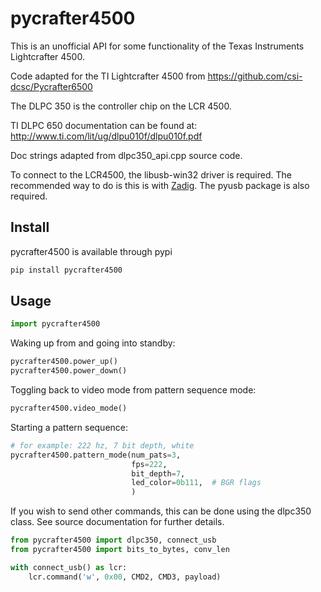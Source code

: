 # pycrafter4500

This is an unofficial API for some functionality of the Texas Instruments Lightcrafter 4500.

Code adapted for the TI Lightcrafter 4500 from https://github.com/csi-dcsc/Pycrafter6500

The DLPC 350 is the controller chip on the LCR 4500.

TI DLPC 650 documentation can be found at: http://www.ti.com/lit/ug/dlpu010f/dlpu010f.pdf

Doc strings adapted from dlpc350_api.cpp source code.

To connect to the LCR4500, the libusb-win32 driver is required. The recommended way to do is this is
with [Zadig](http://zadig.akeo.ie/). The pyusb package is also required.


## Install

pycrafter4500 is available through pypi

```bash
pip install pycrafter4500
```


## Usage

```python
import pycrafter4500
```

Waking up from and going into standby:

```python
pycrafter4500.power_up()
pycrafter4500.power_down()
```

Toggling back to video mode from pattern sequence mode:

```python
pycrafter4500.video_mode()
```

Starting a pattern sequence:

```python
# for example: 222 hz, 7 bit depth, white
pycrafter4500.pattern_mode(num_pats=3,
                           fps=222,
                           bit_depth=7,
                           led_color=0b111,  # BGR flags                 
                           )
```

If you wish to send other commands, this can be done using the dlpc350 class. See source documentation for further details.

```python
from pycrafter4500 import dlpc350, connect_usb
from pycrafter4500 import bits_to_bytes, conv_len

with connect_usb() as lcr:
    lcr.command('w', 0x00, CMD2, CMD3, payload)
```